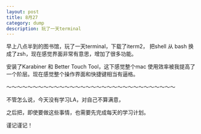 ```yaml
---
layout: post
title: 8月27
category: dump 
description: 玩了一天terminal
---
```


早上八点半到的图书馆，玩了一天terminal，下载了iterm2， 把shell 从 bash 换成了zsh，现在感觉界面非常有意思，增加了很多功能。

安装了Karabiner 和 Better Touch Tool，这下感觉整个mac 使用效率被我提高了一个阶层。现在感觉整个操作界面和快捷键相当有逼格。

～～～～～～～～～～～～～～～～～～～～～～～～～～～～～～～～

不管怎么说，今天没有学习LA，对自己不算满意，

之后把，即使要做这些事情，也需要先完成每天的学习计划。

谨记谨记！



